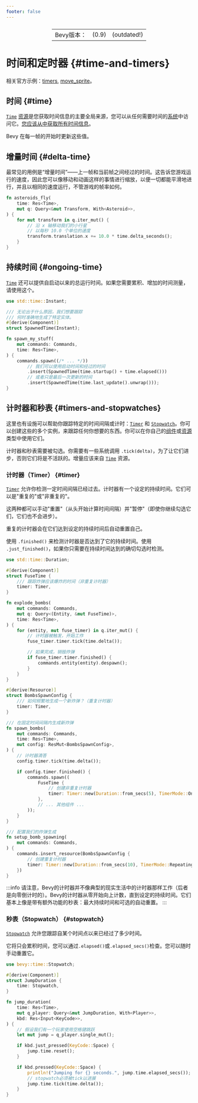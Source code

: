 ```yaml
---
footer: false
---
```

<table style="display:flex;justify-content:center">
  <tr>
    <td>Bevy版本：</td>
    <td>(0.9)</td>
    <td>(outdated!)</td>
  </tr>
</table>

# 时间和定时器 {#time-and-timers}
相关官方示例：[timers](https://github.com/bevyengine/bevy/blob/v0.9.1/examples/ecs/timers.rs), [move_sprite](https://github.com/bevyengine/bevy/blob/v0.9.1/examples/2d/move_sprite.rs)。

## 时间 {#time}
[`Time`](https://docs.rs/bevy/0.9.1/bevy/time/struct.Time.html) [资源](/guide/14.programming/14.6res)是您获取时间信息的主要全局来源，您可以从任何需要时间的[系统](/guide/14.programming/14.5systems)中访问它。[您应该从中获取所有时间信息](5.4time)。

Bevy 在每一帧的开始时更新这些值。

## 增量时间 {#delta-time}
最常见的用例是“增量时间”——上一帧和当前帧之间经过的时间。这告诉您游戏运行的速度，因此您可以像移动和动画这样的事情进行缩放，以便一切都能平滑地进行，并且以相同的速度运行，不管游戏的帧率如何。
```rust
fn asteroids_fly(
    time: Res<Time>,
    mut q: Query<&mut Transform, With<Asteroid>>,
) {
    for mut transform in q.iter_mut() {
        // 沿 x 轴移动我们的小行星
        // 以每秒 10.0 个单位的速度
        transform.translation.x += 10.0 * time.delta_seconds();
    }
}
```

## 持续时间 {#ongoing-time}
[`Time`](https://docs.rs/bevy/0.9.1/bevy/time/struct.Time.html) 还可以提供自启动以来的总运行时间。如果您需要累积、增加的时间测量，请使用这个。
```rust
use std::time::Instant;

/// 无论出于什么原因，我们想要跟踪
/// 何时准确地生成了特定实体。
#[derive(Component)]
struct SpawnedTime(Instant);

fn spawn_my_stuff(
    mut commands: Commands,
    time: Res<Time>,
) {
    commands.spawn((/* ... */))
        // 我们可以使用启动时间和经过的时间
        .insert(SpawnedTime(time.startup() + time.elapsed()))
        // 或者只是最后一次更新的时间
        .insert(SpawnedTime(time.last_update().unwrap()));
}
```
## 计时器和秒表 {#timers-and-stopwatches}
这里也有设施可以帮助你跟踪特定的时间间隔或计时：[`Timer`](https://docs.rs/bevy/0.9.1/bevy/time/struct.Timer.html) 和 [`Stopwatch`](https://docs.rs/bevy/0.9.1/bevy/time/struct.Stopwatch.html)。你可以创建这些的多个实例，来跟踪任何你想要的东西。你可以在你自己的[组件](/guide/14.programming/14.7ec#components)或[资源](/guide/14.programming/14.6res)类型中使用它们。

计时器和秒表需要被勾选。你需要有一些系统调用 `.tick(delta)`，为了让它们进步，否则它们将是不活跃的。增量应该来自 [`Time`](https://docs.rs/bevy/0.9.1/bevy/time/struct.Time.html) 资源。

### 计时器（Timer） {#timer}
[`Timer`](https://docs.rs/bevy/0.9.1/bevy/time/struct.Timer.html) 允许你检测一定时间间隔已经过去。计时器有一个设定的持续时间。它们可以是"重复的"或"非重复的"。

这两种都可以手动"重置"（从头开始计算时间间隔）并"暂停"（即使你继续勾选它们，它们也不会进步）。

重复的计时器会在它们达到设定的持续时间后自动重置自己。

使用 `.finished()` 来检测计时器是否达到了它的持续时间。使用 `.just_finished()`，如果你只需要在持续时间达到的确切勾选时检测。
```rust
use std::time::Duration;

#[derive(Component)]
struct FuseTime {
    /// 跟踪炸弹应该爆炸的时间（非重复计时器）
    timer: Timer,
}

fn explode_bombs(
    mut commands: Commands,
    mut q: Query<(Entity, &mut FuseTime)>,
    time: Res<Time>,
) {
    for (entity, mut fuse_timer) in q.iter_mut() {
        // 计时器被触发，开始工作
        fuse_timer.timer.tick(time.delta());

        // 如果完成，销毁炸弹
        if fuse_timer.timer.finished() {
            commands.entity(entity).despawn();
        }
    }
}

#[derive(Resource)]
struct BombsSpawnConfig {
    /// 如何频繁地生成一个新炸弹？（重复计时器）
    timer: Timer,
}

/// 在固定时间间隔内生成新炸弹
fn spawn_bombs(
    mut commands: Commands,
    time: Res<Time>,
    mut config: ResMut<BombsSpawnConfig>,
) {
    // 计时器滴答
    config.timer.tick(time.delta());

    if config.timer.finished() {
        commands.spawn((
            FuseTime {
                // 创建非重复计时器
                timer: Timer::new(Duration::from_secs(5), TimerMode::Once),
            },
            // ... 其他组件 ...
        ));
    }
}

/// 配置我们的炸弹生成
fn setup_bomb_spawning(
    mut commands: Commands,
) {
    commands.insert_resource(BombsSpawnConfig {
        // 创建重复计时器
        timer: Timer::new(Duration::from_secs(10), TimerMode::Repeating),
    })
}
```
:::info
请注意，Bevy的计时器并不像典型的现实生活中的计时器那样工作（后者是向零倒计时的）。Bevy的计时器从零开始向上计数，直到设定的持续时间。它们基本上像是带有额外功能的秒表：最大持续时间和可选的自动重置。
:::

### 秒表（Stopwatch） {#stopwatch}
[`Stopwatch`](https://docs.rs/bevy/0.9.1/bevy/time/struct.Stopwatch.html) 允许您跟踪自某个时间点以来已经过了多少时间。

它将只会累积时间，您可以通过`.elapsed()`或`.elapsed_secs()`检查。您可以随时手动重置它。
```rust
use bevy::time::Stopwatch;

#[derive(Component)]
struct JumpDuration {
    time: Stopwatch,
}

fn jump_duration(
    time: Res<Time>,
    mut q_player: Query<&mut JumpDuration, With<Player>>,
    kbd: Res<Input<KeyCode>>,
) {
    // 假设我们有一个玩家使用空格键跳跃
    let mut jump = q_player.single_mut();

    if kbd.just_pressed(KeyCode::Space) {
        jump.time.reset();
    }

    if kbd.pressed(KeyCode::Space) {
        println!("Jumping for {} seconds.", jump.time.elapsed_secs());
        // stopwatch必须被tick以进展
        jump.time.tick(time.delta());
    }
}
```